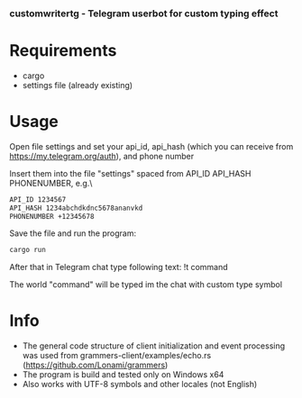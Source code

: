 ### customwritertg - Telegram userbot for custom typing effect 

# Requirements 
- cargo
- settings file (already existing)

# Usage

Open file settings and set your api_id, api_hash (which you can receive from https://my.telegram.org/auth), and phone number 

Insert them into the file "settings" spaced from 
API_ID 
API_HASH 
PHONENUMBER, e.g.\

```cmd
API_ID 1234567
API_HASH 1234abchdkdnc5678ananvkd
PHONENUMBER +12345678
```

Save the file and run the program:

```cmd 
cargo run 
```

After that in Telegram chat type following text:
!t command

The world "command" will be typed im the chat with custom type symbol

# Info

- The general code structure of client initialization and event processing was used from grammers-client/examples/echo.rs (https://github.com/Lonami/grammers)
- The program is build and tested only on Windows x64
- Also works with UTF-8 symbols and other locales (not English)